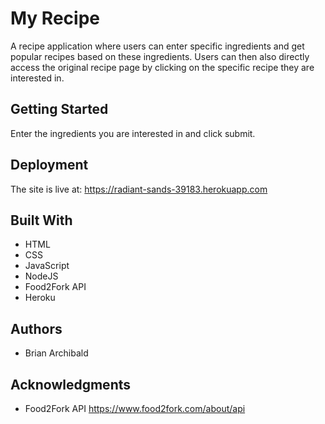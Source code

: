 # My Recipe

A recipe application where users can enter specific ingredients and get popular recipes based on these ingredients.  Users can then also directly access the original recipe page by clicking on the specific recipe they are interested in.

## Getting Started

Enter the ingredients you are interested in and click submit.

## Deployment

The site is live at: https://radiant-sands-39183.herokuapp.com

## Built With

* HTML
* CSS
* JavaScript
* NodeJS
* Food2Fork API
* Heroku

## Authors

* Brian Archibald

## Acknowledgments

* Food2Fork API https://www.food2fork.com/about/api

